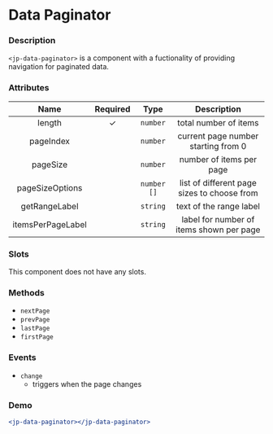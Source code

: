 # Data Paginator

### Description

`<jp-data-paginator>` is a component with a fuctionality of providing navigation for paginated data.

### Attributes

|     **Name**      | **Required** |  **Type**   |               **Description**               |
| :---------------: | :----------: | :---------: | :-----------------------------------------: |
|      length       |      ✓       |  `number`   |            total number of items            |
|     pageIndex     |              |  `number`   |     current page number starting from 0     |
|     pageSize      |              |  `number`   |          number of items per page           |
|  pageSizeOptions  |              | `number []` | list of different page sizes to choose from |
|   getRangeLabel   |              |  `string`   |           text of the range label           |
| itemsPerPageLabel |              |  `string`   |  label for number of items shown per page   |

### Slots

This component does not have any slots.

### Methods

- `nextPage`
- `prevPage`
- `lastPage`
- `firstPage`

### Events

- `change`
  - triggers when the page changes

### Demo

```jsx live
<jp-data-paginator></jp-data-paginator>
```

